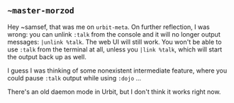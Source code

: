 ## `~master-morzod`
Hey ~samsef, that was me on `urbit-meta`. On further reflection, I was wrong: you can unlink `:talk` from the console and it will no longer output messages: `|unlink %talk`. The web UI will still work. You won't be able to use `:talk` from the terminal at all, unless you `|link %talk`, which will start the output back up as well.

I guess I was thinking of some nonexistent intermediate feature, where you could pause `:talk` output while using `:dojo` ...

There's an old daemon mode in Urbit, but I don't think it works right now.